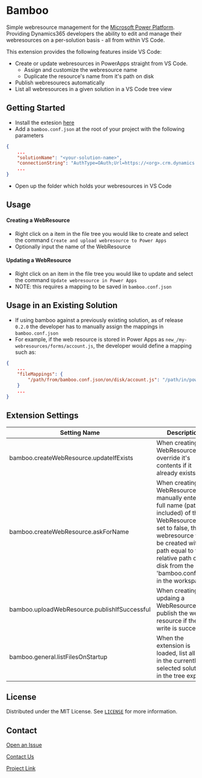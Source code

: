 # Bamboo
Simple webresource management for the [Microsoft Power Platform](https://powerplatform.microsoft.com/en-us/). Providing Dynamics365 developers the ability to edit and manage their webresources on a per-solution basis - all from within VS Code.

This extension provides the following features inside VS Code:

- Create or update webresources in PowerApps straight from VS Code.
  - Assign and customize the webresource name
  - Duplicate the resource's name from it's path on disk
- Publish webresourecs automatically
- List all webresources in a given solution in a VS Code tree view

## Getting Started
- Install the extesion [here](https://marketplace.visualstudio.com/publishers/root16)
- Add a `bamboo.conf.json` at the root of your project with the following parameters
```json
{
    ...
    "solutionName": "<your-solution-name>",
    "connectionString": "AuthType=OAuth;Url=https://<org>.crm.dynamics.com;Username=<username>;ClientId={<client-id>};LoginPrompt=Auto;RedirectUri=http://localhost;TokenCacheStorePath=C:\\Temp\\oauth-cache.txt;",
    ...
}
```
- Open up the folder which holds your webresources in VS Code


## Usage
#### Creating a WebResource
- Right click on a item in the file tree you would like to create and select the command `Create and upload webresource to Power Apps`
- Optionally input the name of the WebResource  

#### Updating a WebResource
- Right click on an item in the file tree you would like to update and select the command `Update webresource in Power Apps`
- NOTE: this requires a mapping to be saved in `bamboo.conf.json`

## Usage in an Existing Solution
- If using bamboo against a previously existing solution, as of release `0.2.0` the developer has to manually assign the mappings in `bamboo.conf.json`
- For example, if the web resource is stored in Power Apps as `new_/my-webresources/forms/account.js`, the developer would define a mapping such as:
```json
{
    ...
    "fileMappings": {
        "/path/from/bamboo.conf.json/on/disk/account.js": "/path/in/powerapps/account.js",
    }
    ...
}
```

## Extension Settings 

| Setting Name      | Description |
| ----------- | ----------- |
| bamboo.createWebResource.updateIfExists      | When creating a WebResource, override it's contents if it already exists       |
| bamboo.createWebResource.askForName   | When creating a WebResource, manually enter the full name (path included) of the WebResource. If set to false, this webresource will be created with a path equal to the relative path on disk from the 'bamboo.conf.json' in the workspace           |
| bamboo.uploadWebResource.publishIfSuccessful   | When creating or updaing a WebResource, publish the web resource if the write is successful        |
| bamboo.general.listFilesOnStartup   | When the extension is loaded, list all files in the currently selected solution in the tree explorer        |

## License

Distributed under the MIT License. See [`LICENSE`](LICENSE) for more information.
## Contact

[Open an Issue](https://github.com/Root16/bamboo/issues/new)

[Contact Us](https://root16.com/resources/contact-us/)

[Project Link](https://github.com/Root16/bamboo)